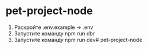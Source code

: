 # pet-project-node

1. Раскройте .env.example -> .env
2. Запустите команду npm run dbr
3. Запустите команду npm run dev# pet-project-node
